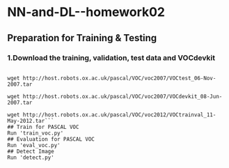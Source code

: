 # NN-and-DL--homework02
## Preparation for Training & Testing
### 1.Download the training, validation, test data and VOCdevkit
```wget http://host.robots.ox.ac.uk/pascal/VOC/voc2007/VOCtrainval_06-Nov-2007.tar

wget http://host.robots.ox.ac.uk/pascal/VOC/voc2007/VOCtest_06-Nov-2007.tar

wget http://host.robots.ox.ac.uk/pascal/VOC/voc2007/VOCdevkit_08-Jun-2007.tar

wget http://host.robots.ox.ac.uk/pascal/VOC/voc2012/VOCtrainval_11-May-2012.tar```
## Train for PASCAL VOC
Run 'train_voc.py'
## Evaluation for PASCAL VOC
Run 'eval_voc.py'
## Detect Image
Run 'detect.py'
